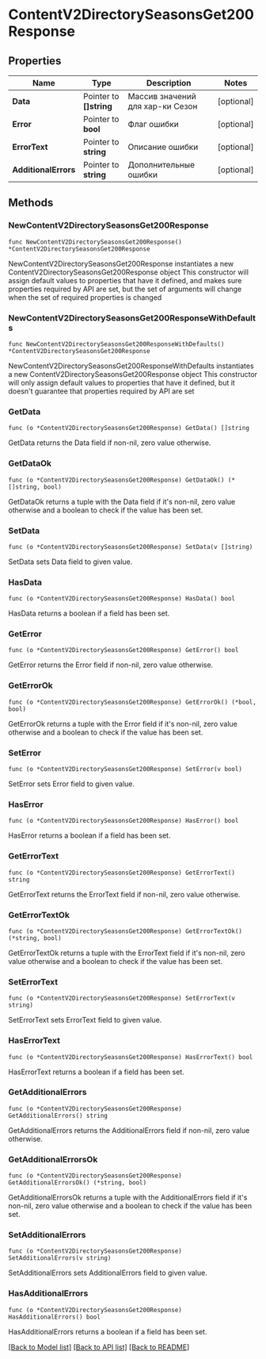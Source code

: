 # ContentV2DirectorySeasonsGet200Response

## Properties

Name | Type | Description | Notes
------------ | ------------- | ------------- | -------------
**Data** | Pointer to **[]string** | Массив значений для хар-ки Сезон | [optional] 
**Error** | Pointer to **bool** | Флаг ошибки | [optional] 
**ErrorText** | Pointer to **string** | Описание ошибки | [optional] 
**AdditionalErrors** | Pointer to **string** | Дополнительные ошибки | [optional] 

## Methods

### NewContentV2DirectorySeasonsGet200Response

`func NewContentV2DirectorySeasonsGet200Response() *ContentV2DirectorySeasonsGet200Response`

NewContentV2DirectorySeasonsGet200Response instantiates a new ContentV2DirectorySeasonsGet200Response object
This constructor will assign default values to properties that have it defined,
and makes sure properties required by API are set, but the set of arguments
will change when the set of required properties is changed

### NewContentV2DirectorySeasonsGet200ResponseWithDefaults

`func NewContentV2DirectorySeasonsGet200ResponseWithDefaults() *ContentV2DirectorySeasonsGet200Response`

NewContentV2DirectorySeasonsGet200ResponseWithDefaults instantiates a new ContentV2DirectorySeasonsGet200Response object
This constructor will only assign default values to properties that have it defined,
but it doesn't guarantee that properties required by API are set

### GetData

`func (o *ContentV2DirectorySeasonsGet200Response) GetData() []string`

GetData returns the Data field if non-nil, zero value otherwise.

### GetDataOk

`func (o *ContentV2DirectorySeasonsGet200Response) GetDataOk() (*[]string, bool)`

GetDataOk returns a tuple with the Data field if it's non-nil, zero value otherwise
and a boolean to check if the value has been set.

### SetData

`func (o *ContentV2DirectorySeasonsGet200Response) SetData(v []string)`

SetData sets Data field to given value.

### HasData

`func (o *ContentV2DirectorySeasonsGet200Response) HasData() bool`

HasData returns a boolean if a field has been set.

### GetError

`func (o *ContentV2DirectorySeasonsGet200Response) GetError() bool`

GetError returns the Error field if non-nil, zero value otherwise.

### GetErrorOk

`func (o *ContentV2DirectorySeasonsGet200Response) GetErrorOk() (*bool, bool)`

GetErrorOk returns a tuple with the Error field if it's non-nil, zero value otherwise
and a boolean to check if the value has been set.

### SetError

`func (o *ContentV2DirectorySeasonsGet200Response) SetError(v bool)`

SetError sets Error field to given value.

### HasError

`func (o *ContentV2DirectorySeasonsGet200Response) HasError() bool`

HasError returns a boolean if a field has been set.

### GetErrorText

`func (o *ContentV2DirectorySeasonsGet200Response) GetErrorText() string`

GetErrorText returns the ErrorText field if non-nil, zero value otherwise.

### GetErrorTextOk

`func (o *ContentV2DirectorySeasonsGet200Response) GetErrorTextOk() (*string, bool)`

GetErrorTextOk returns a tuple with the ErrorText field if it's non-nil, zero value otherwise
and a boolean to check if the value has been set.

### SetErrorText

`func (o *ContentV2DirectorySeasonsGet200Response) SetErrorText(v string)`

SetErrorText sets ErrorText field to given value.

### HasErrorText

`func (o *ContentV2DirectorySeasonsGet200Response) HasErrorText() bool`

HasErrorText returns a boolean if a field has been set.

### GetAdditionalErrors

`func (o *ContentV2DirectorySeasonsGet200Response) GetAdditionalErrors() string`

GetAdditionalErrors returns the AdditionalErrors field if non-nil, zero value otherwise.

### GetAdditionalErrorsOk

`func (o *ContentV2DirectorySeasonsGet200Response) GetAdditionalErrorsOk() (*string, bool)`

GetAdditionalErrorsOk returns a tuple with the AdditionalErrors field if it's non-nil, zero value otherwise
and a boolean to check if the value has been set.

### SetAdditionalErrors

`func (o *ContentV2DirectorySeasonsGet200Response) SetAdditionalErrors(v string)`

SetAdditionalErrors sets AdditionalErrors field to given value.

### HasAdditionalErrors

`func (o *ContentV2DirectorySeasonsGet200Response) HasAdditionalErrors() bool`

HasAdditionalErrors returns a boolean if a field has been set.


[[Back to Model list]](../README.md#documentation-for-models) [[Back to API list]](../README.md#documentation-for-api-endpoints) [[Back to README]](../README.md)


